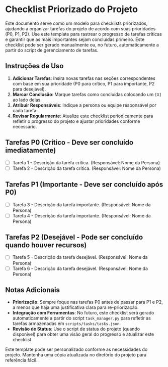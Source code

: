 # Checklist Priorizado do Projeto

Este documento serve como um modelo para checklists priorizados, ajudando a organizar tarefas do projeto de acordo com suas prioridades (P0, P1, P2). Use este template para rastrear o progresso de tarefas críticas e garantir que as mais importantes sejam concluídas primeiro. Este checklist pode ser gerado manualmente ou, no futuro, automaticamente a partir do script de gerenciamento de tarefas.

## Instruções de Uso

1. **Adicionar Tarefas**: Insira novas tarefas nas seções correspondentes com base em sua prioridade (P0 para crítico, P1 para importante, P2 para desejável).
2. **Marcar Conclusão**: Marque tarefas como concluídas colocando um `[X]` ao lado delas.
3. **Atribuir Responsáveis**: Indique a persona ou equipe responsável por cada tarefa.
4. **Revisar Regularmente**: Atualize este checklist periodicamente para refletir o progresso do projeto e ajustar prioridades conforme necessário.

## Tarefas P0 (Crítico - Deve ser concluído imediatamente)

- [ ] Tarefa 1 - Descrição da tarefa crítica. (Responsável: Nome da Persona)
- [ ] Tarefa 2 - Descrição da tarefa crítica. (Responsável: Nome da Persona)

## Tarefas P1 (Importante - Deve ser concluído após P0)

- [ ] Tarefa 3 - Descrição da tarefa importante. (Responsável: Nome da Persona)
- [ ] Tarefa 4 - Descrição da tarefa importante. (Responsável: Nome da Persona)

## Tarefas P2 (Desejável - Pode ser concluído quando houver recursos)

- [ ] Tarefa 5 - Descrição da tarefa desejável. (Responsável: Nome da Persona)
- [ ] Tarefa 6 - Descrição da tarefa desejável. (Responsável: Nome da Persona)

## Notas Adicionais

- **Priorização**: Sempre foque nas tarefas P0 antes de passar para P1 e P2, a menos que haja uma justificativa clara para re-priorização.
- **Integração com Ferramentas**: No futuro, este checklist será gerado automaticamente a partir do script `task_manager.py` para refletir as tarefas armazenadas em `scripts/tasks/tasks.json`.
- **Revisão de Status**: Use o script de status do projeto (quando disponível) para obter uma visão geral do progresso e atualizar este checklist.

Este template pode ser personalizado conforme as necessidades do projeto. Mantenha uma cópia atualizada no diretório do projeto para referência fácil.
